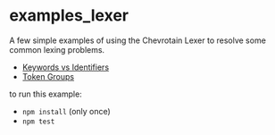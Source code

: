 
# examples_lexer

A few simple examples of using the Chevrotain Lexer to resolve some common lexing problems.

* [Keywords vs Identifiers](https://github.com/SAP/Chevrotain/blob/master/examples/lexer/keywords_vs_identifiers.js)
* [Token Groups](https://github.com/SAP/Chevrotain/blob/master/examples/lexer/token_groups.js)

 
to run this example:
* ```npm install``` (only once)
* ```npm test```
